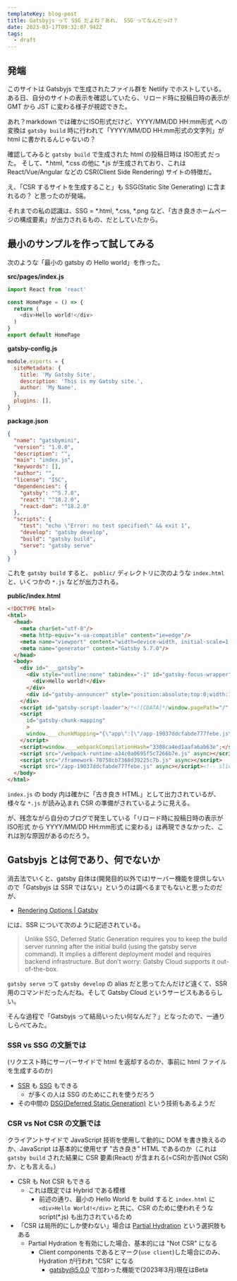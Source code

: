 ```yaml
---
templateKey: blog-post
title: Gatsbyjs って SSG だよね？あれ、 SSG ってなんだっけ？
date: 2023-03-17T09:32:07.942Z
tags:
  - draft
---
```


## 発端

このサイトは Gatsbyjs で生成されたファイル群を Netlify でホストしている。
ある日、自分のサイトの表示を確認していたら、リロード時に投稿日時の表示が GMT から JST に変わる様子が視認できた。



あれ？markdown では確かにISO形式だけど、YYYY/MM/DD HH:mm形式 への変換は ``gatsby build`` 時に行われて「YYYY/MM/DD HH:mm形式の文字列」が html に書かれるんじゃないの？

確認してみると ``gatsby build`` で生成された html の投稿日時は ISO形式 だった。
そして、*.html, *.css の他に *.js が生成されており、これは React/Vue/Angular などの CSR(Client Side Rendering) サイトの特徴だ。

え、「CSR するサイトを生成すること」も SSG(Static Site Generating) に含まれるの？
と思ったのが発端。

それまでの私の認識は、SSG = *.html, *.css, *.png など、「古き良きホームページの構成要素」が出力されるもの、だとしていたから。

## 最小のサンプルを作って試してみる

次のような「最小の gatsby の Hello world」を作った。

**src/pages/index.js**

```JavaScript
import React from 'react'

const HomePage = () => {
  return (
    <div>Hello world!</div>
  )
}
export default HomePage
```

**gatsby-config.js**

```JavaScript
module.exports = {
  siteMetadata: {
    title: 'My Gatsby Site',
    description: 'This is my Gatsby site.',
    author: 'My Name',
  },
  plugins: [],
}
```

**package.json**

```json
{
  "name": "gatsbymini",
  "version": "1.0.0",
  "description": "",
  "main": "index.js",
  "keywords": [],
  "author": "",
  "license": "ISC",
  "dependencies": {
    "gatsby": "^5.7.0",
    "react": "^18.2.0",
    "react-dom": "^18.2.0"
  },
  "scripts": {
    "test": "echo \"Error: no test specified\" && exit 1",
    "develop": "gatsby develop",
    "build": "gatsby build",
    "serve": "gatsby serve"
  }  
}

```

これを ``gatsby build`` すると、 ``public/`` ディレクトリに次のような ``index.html``  と、いくつかの ``*.js`` などが出力される。


**public/index.html**

```html
<!DOCTYPE html>
<html>
  <head>
    <meta charSet="utf-8"/>
    <meta http-equiv="x-ua-compatible" content="ie=edge"/>
    <meta name="viewport" content="width=device-width, initial-scale=1, shrink-to-fit=no"/>
    <meta name="generator" content="Gatsby 5.7.0"/>
  </head>
  <body>
    <div id="___gatsby">
      <div style="outline:none" tabindex="-1" id="gatsby-focus-wrapper">
        <div>Hello world!</div>
      </div>
      <div id="gatsby-announcer" style="position:absolute;top:0;width:1px;height:1px;padding:0;overflow:hidden;clip:rect(0, 0, 0, 0);white-space:nowrap;border:0" aria-live="assertive" aria-atomic="true"></div>
    </div>
    <script id="gatsby-script-loader">/*<![CDATA[*/window.pagePath="/";/*]]>*/</script><!-- slice-start id="_gatsby-scripts-1" -->
    <script
      id="gatsby-chunk-mapping"
      >
      window.___chunkMapping="{\"app\":[\"/app-19037ddcfabde777febe.js\"],\"component---src-pages-index-js\":[\"/component---src-pages-index-js-b35072cae28043e05806.js\"]}";
    </script>
    <script>window.___webpackCompilationHash="3308ca4ed1aafa6ab63e";</script>
    <script src="/webpack-runtime-a34c0a0695f5c7266b7e.js" async></script>
    <script src="/framework-70758cb7368d39225c7b.js" async></script>
    <script src="/app-19037ddcfabde777febe.js" async></script><!-- slice-end id="_gatsby-scripts-1" -->
  </body>
</html>
```

``index.js`` の body 内は確かに「古き良き HTML」として出力されているが、様々な ``*.js`` が読み込まれ CSR の準備がされているように見える。

が、残念ながら自分のブログで発生している「リロード時に投稿日時の表示が ISO形式 から YYYY/MM/DD HH:mm形式 に変わる」は再現できなかった、これは別な原因があるのだろう。


## Gatsbyjs とは何であり、何でないか

消去法でいくと、gatsby 自体は(開発目的以外では)サーバー機能を提供しないので「Gatsbyjs は SSR ではない」というのは調べるまでもないと思ったのだが、

- [Rendering Options | Gatsby](https://www.gatsbyjs.com/docs/conceptual/rendering-options/)

には、SSR について次のように記述されている。

> Unlike SSG, Deferred Static Generation requires you to keep the build server running after the initial build (using the gatsby serve command). It implies a different deployment model and requires backend infrastructure. But don’t worry: Gatsby Cloud supports it out-of-the-box.

``gatsby serve`` って ``gatsby develop`` の alias だと思ってたんだけど違くて、SSR 用のコマンドだったんだね。そして Gatsby Cloud というサービスもあるらしい。

そんな過程で「Gatsbyjs って結局いったい何なんだ？」となったので、一通りしらべてみた。


### SSR vs SSG の文脈では

(リクエスト時にサーバーサイドで html を返却するのか、事前に html ファイルを生成するのか)

- [SSR](https://www.gatsbyjs.com/docs/conceptual/rendering-options/#server-side-rendering-ssr) も [SSG](https://www.gatsbyjs.com/docs/conceptual/rendering-options/#static-site-generation-ssg) もできる
  - が多くの人は SSG のためにこれを使うだろう
- その中間の [DSG(Deferred Static Generation)](https://www.gatsbyjs.com/docs/conceptual/rendering-options/#deferred-static-generation-dsg) という技術もあるようだ

### CSR vs Not CSR の文脈では

クライアントサイドで JavaScript 技術を使用して動的に DOM を書き換えるのか、JavaScript は基本的に使用せず "古き良き" HTML であるのか（これは ``gatsby build`` された結果に CSR 要素(React) が含まれる(=CSR)か否(Not CSR)か、とも言える。）


- CSR も Not CSR もできる
  - これは既定では Hybrid である模様
    - 前述の通り、最小の Hello World を build すると ``index.html`` に ``<div>Hello World!</div>`` と共に、CSR のために使われそうな script(*.js) も出力されているため
- 「CSR は局所的にしか使わない」場合は [Partial Hydration](https://www.gatsbyjs.com/docs/how-to/performance/partial-hydration) という選択肢もある
  - Partial Hydration を有効にした場合、基本的には "Not CSR" になる
    - Client components であるとマーク(``use client``)した場合にのみ、Hydration が行われ "CSR" になる
      - gatsby@5.0.0 で加わった機能で(2023年3月)現在はBeta


